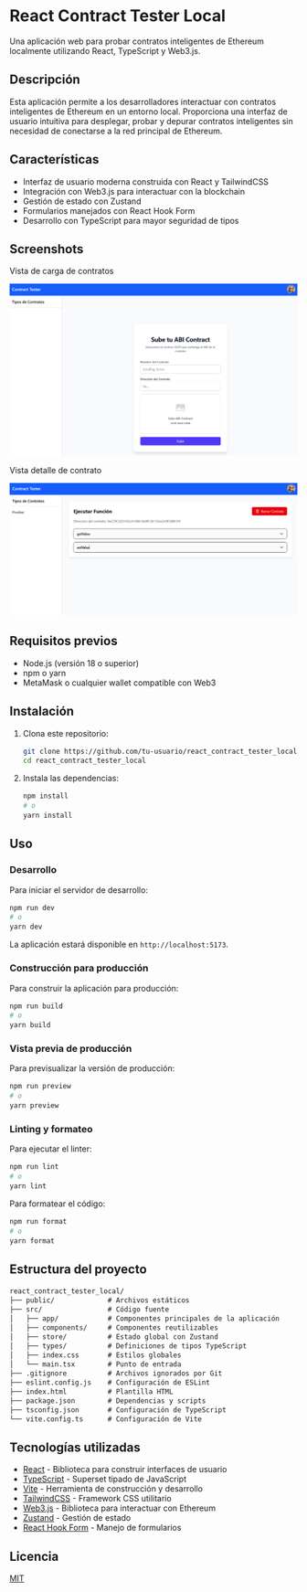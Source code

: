 # React Contract Tester Local

Una aplicación web para probar contratos inteligentes de Ethereum localmente utilizando React, TypeScript y Web3.js.

## Descripción

Esta aplicación permite a los desarrolladores interactuar con contratos inteligentes de Ethereum en un entorno local. Proporciona una interfaz de usuario intuitiva para desplegar, probar y depurar contratos inteligentes sin necesidad de conectarse a la red principal de Ethereum.

## Características

- Interfaz de usuario moderna construida con React y TailwindCSS
- Integración con Web3.js para interactuar con la blockchain
- Gestión de estado con Zustand
- Formularios manejados con React Hook Form
- Desarrollo con TypeScript para mayor seguridad de tipos

## Screenshots

Vista de carga de contratos

![Pantalla de inicio](./docs/home.png)

Vista detalle de contrato

![Pantalla de contrato](./docs/contract.png)

## Requisitos previos

- Node.js (versión 18 o superior)
- npm o yarn
- MetaMask o cualquier wallet compatible con Web3

## Instalación

1. Clona este repositorio:

   ```bash
   git clone https://github.com/tu-usuario/react_contract_tester_local.git
   cd react_contract_tester_local
   ```

2. Instala las dependencias:
   ```bash
   npm install
   # o
   yarn install
   ```

## Uso

### Desarrollo

Para iniciar el servidor de desarrollo:

```bash
npm run dev
# o
yarn dev
```

La aplicación estará disponible en `http://localhost:5173`.

### Construcción para producción

Para construir la aplicación para producción:

```bash
npm run build
# o
yarn build
```

### Vista previa de producción

Para previsualizar la versión de producción:

```bash
npm run preview
# o
yarn preview
```

### Linting y formateo

Para ejecutar el linter:

```bash
npm run lint
# o
yarn lint
```

Para formatear el código:

```bash
npm run format
# o
yarn format
```

## Estructura del proyecto

```
react_contract_tester_local/
├── public/             # Archivos estáticos
├── src/                # Código fuente
│   ├── app/            # Componentes principales de la aplicación
│   ├── components/     # Componentes reutilizables
│   ├── store/          # Estado global con Zustand
│   ├── types/          # Definiciones de tipos TypeScript
│   ├── index.css       # Estilos globales
│   └── main.tsx        # Punto de entrada
├── .gitignore          # Archivos ignorados por Git
├── eslint.config.js    # Configuración de ESLint
├── index.html          # Plantilla HTML
├── package.json        # Dependencias y scripts
├── tsconfig.json       # Configuración de TypeScript
└── vite.config.ts      # Configuración de Vite
```

## Tecnologías utilizadas

- [React](https://reactjs.org/) - Biblioteca para construir interfaces de usuario
- [TypeScript](https://www.typescriptlang.org/) - Superset tipado de JavaScript
- [Vite](https://vitejs.dev/) - Herramienta de construcción y desarrollo
- [TailwindCSS](https://tailwindcss.com/) - Framework CSS utilitario
- [Web3.js](https://web3js.readthedocs.io/) - Biblioteca para interactuar con Ethereum
- [Zustand](https://github.com/pmndrs/zustand) - Gestión de estado
- [React Hook Form](https://react-hook-form.com/) - Manejo de formularios

## Licencia

[MIT](LICENSE)
